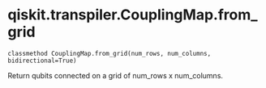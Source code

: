 # qiskit.transpiler.CouplingMap.from\_grid

`classmethod CouplingMap.from_grid(num_rows, num_columns, bidirectional=True)`

Return qubits connected on a grid of num\_rows x num\_columns.
